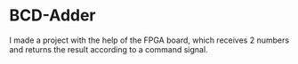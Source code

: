 # BCD-Adder
I made a project with the help of the FPGA board, which receives 2 numbers and returns the result according to a command signal.
